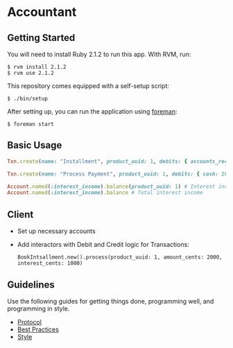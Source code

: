 Accountant
==========

Getting Started
---------------

You will need to install Ruby 2.1.2 to run this app. With RVM, run:

    $ rvm install 2.1.2
    $ rvm use 2.1.2

This repository comes equipped with a self-setup script:

    $ ./bin/setup

After setting up, you can run the application using [foreman]:

    $ foreman start

[foreman]: http://ddollar.github.io/foreman/

Basic Usage
-----------

```ruby
Txn.create(name: "Installment", product_uuid: 1, debits: { accounts_receivable: 2000 }, credits: { interest_income: 1000, loans: 1000 })

Txn.create(name: "Process Payment", product_uuid: 1, debits: { cash: 2000 }, credits: { accounts_receivable: 2000 })

Account.named(:interest_income).balance(product_uuid: 1) # Interest income from Loan 1
Account.named(:interest_income).balance # Total interest income
```

Client
------

* Set up necessary accounts
* Add interactors with Debit and Credit logic for Transactions:

  `BookIntsallment.new().process(product_uuid: 1, amount_cents: 2000, interest_cents: 1000)`

Guidelines
----------

Use the following guides for getting things done, programming well, and
programming in style.

* [Protocol](http://github.com/thoughtbot/guides/blob/master/protocol)
* [Best Practices](http://github.com/thoughtbot/guides/blob/master/best-practices)
* [Style](http://github.com/thoughtbot/guides/blob/master/style)
